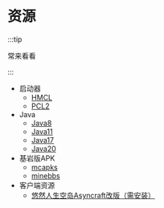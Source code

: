 # 资源

:::tip

常来看看

:::

+ 启动器
  + [HMCL](https://hmcl.huangyuhui.net/download)
  + [PCL2](https://afdian.net/p/0164034c016c11ebafcb52540025c377)
+ Java
  + [Java8](https://d6.injdk.cn/oraclejdk/8/jdk-8u341-windows-x64.exe)
  + [Java11](https://d6.injdk.cn/oraclejdk/11/jdk-11.0.16.1_windows-x64_bin.exe)
  + [Java17](https://d6.injdk.cn/oraclejdk/17/jdk-17_windows-x64_bin.exe)
  + [Java20](https://d6.injdk.cn/oraclejdk/20/jdk-20_windows-x64_bin.exe)
+ 基岩版APK
  + [mcapks](https://mcapks.net)
  + [minebbs](https://mc.minebbs.com)
+ 客户端资源
  + [悠然人生空岛Asyncraft改版（需安装）](https://1drv.ms/u/s!AhrJ2tfim_Xdga9QKOF6HraGqDp1GA?e=szxc5G)
